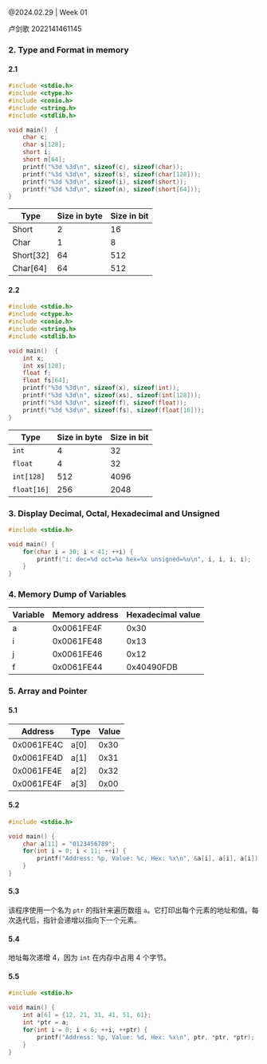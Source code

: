 @2024.02.29 | Week 01

卢剑歌 2022141461145

### 2. Type and Format in memory

#### 2.1

```c
#include <stdio.h>
#include <ctype.h>
#include <conio.h>
#include <string.h>
#include <stdlib.h>

void main()  {
	char c;
	char s[128];
	short i;
	short n[64];
	printf("%3d %3d\n", sizeof(c), sizeof(char));
	printf("%3d %3d\n", sizeof(s), sizeof(char[128]));
	printf("%3d %3d\n", sizeof(i), sizeof(short));
	printf("%3d %3d\n", sizeof(n), sizeof(short[64]));
}
```

| Type      | Size in byte | Size in bit |
| --------- | ------------ | ----------- |
| Short     | 2            | 16          |
| Char      | 1            | 8           |
| Short[32] | 64           | 512         |
| Char[64]  | 64           | 512         |

#### 2.2

```c
#include <stdio.h>
#include <ctype.h>
#include <conio.h>
#include <string.h>
#include <stdlib.h>

void main()  {
	int x;
	int xs[128];
	float f;
	float fs[64];
	printf("%3d %3d\n", sizeof(x), sizeof(int));
	printf("%3d %3d\n", sizeof(xs), sizeof(int[128]));
	printf("%3d %3d\n", sizeof(f), sizeof(float));
	printf("%3d %3d\n", sizeof(fs), sizeof(float[16]));
}
```

| Type        | Size in byte | Size in bit |
| ----------- | ------------ | ----------- |
| `int`       | 4            | 32          |
| `float`     | 4            | 32          |
| `int[128]`  | 512          | 4096        |
| `float[16]` | 256          | 2048        |

### 3. Display Decimal, Octal, Hexadecimal and Unsigned

```c
#include <stdio.h>

void main() {
    for(char i = 30; i < 41; ++i) {
        printf("i: dec=%d oct=%o hex=%x unsigned=%u\n", i, i, i, i);
    }
}
```

### 4. Memory Dump of Variables

|Variable|Memory address|Hexadecimal value|
|--------|--------------|----------------|
|a       |0x0061FE4F    |0x30            |
|i       |0x0061FE48    |0x13            |
|j       |0x0061FE46    |0x12            |
|f       |0x0061FE44    |0x40490FDB      |

### 5. Array and Pointer

#### 5.1

|Address    |Type     |Value  |
|-----------|---------|-------|
|0x0061FE4C |a[0]     |0x30   |
|0x0061FE4D |a[1]     |0x31   |
|0x0061FE4E |a[2]     |0x32   |
|0x0061FE4F |a[3]     |0x00   |

#### 5.2

```c
#include <stdio.h>

void main() {
    char a[11] = "0123456789";
    for(int i = 0; i < 11; ++i) {
        printf("Address: %p, Value: %c, Hex: %x\n", &a[i], a[i], a[i]);
    }
}
```

#### 5.3

该程序使用一个名为 `ptr` 的指针来遍历数组 `a`。它打印出每个元素的地址和值。每次迭代后，指针会递增以指向下一个元素。

#### 5.4

地址每次递增 4，因为 `int` 在内存中占用 4 个字节。

#### 5.5

```c
#include <stdio.h>

void main() {
    int a[6] = {12, 21, 31, 41, 51, 61};
    int *ptr = a;
    for(int i = 0; i < 6; ++i, ++ptr) {
        printf("Address: %p, Value: %d, Hex: %x\n", ptr, *ptr, *ptr);
    }
}
```